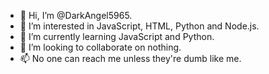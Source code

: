 - 👋 Hi, I’m @DarkAngel5965.
- 👀 I’m interested in JavaScript, HTML, Python and Node.js.
- 🌱 I’m currently learning JavaScript and Python.
- 💞️ I’m looking to collaborate on nothing.
- 📫 No one can reach me unless they're dumb like me.

<!---
DarkAngel5965/DarkAngel5965 is a ✨ special ✨ repository because its `README.md` (this file) appears on your GitHub profile.
You can click the Preview link to take a look at your changes.
--->

